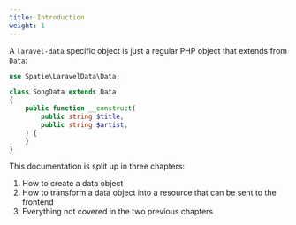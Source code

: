 ```yaml
---
title: Introduction
weight: 1
---
```


A `laravel-data` specific object is just a regular PHP object that extends from `Data`:

```php
use Spatie\LaravelData\Data;

class SongData extends Data
{
    public function __construct(
        public string $title,
        public string $artist,
    ) {
    }
}
```

This documentation is split up in three chapters:

1. How to create a data object
2. How to transform a data object into a resource that can be sent to the frontend
3. Everything not covered in the two previous chapters
